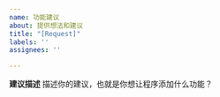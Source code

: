 ```yaml
---
name: 功能建议
about: 提供想法和建议
title: "[Request]"
labels: ''
assignees: ''

---
```


**建议描述**
描述你的建议，也就是你想让程序添加什么功能？
